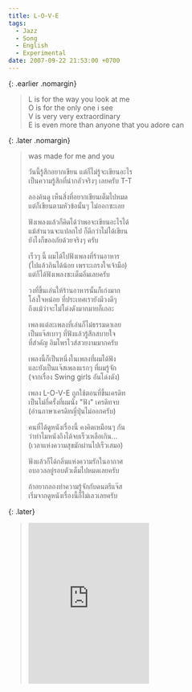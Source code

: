 ```yaml
---
title: L-O-V-E
tags:
  - Jazz
  - Song
  - English
  - Experimental
date: 2007-09-22 21:53:00 +0700
---
```


{: .earlier .nomargin}
> L is for the way you look at me  
> O is for the only one i see  
> V is very very extraordinary  
> E is even more than anyone that you adore can

{: .later .nomargin}
> was made for me and you
>
> วันนี้รู้สึกอยากเขียน แต่ก็ไม่รู้จะเขียนอะไร  
> เป็นความรู้สึกที่น่ากลัวจริงๆ เลยครับ T-T
>
> ลองค้นดู เห็นสิ่งที่อยากเขียนเต็มไปหมด  
> แต่ก็เขียนตามหัวข้อนั้นๆ ไม่ออกซะเลย
>
> ฟังเพลงแล้วก็คิดได้ว่าพอจะเขียนอะไรได้  
> แม้สำนวนจะแปลกไป ก็ดีกว่าไม่ได้เขียน  
> ยังไงก็ขออภัยด้วยจริงๆ ครับ
>
> เร็วๆ นี้ ผมได้ไปฟังเพลงที่ร้านอาหาร  
> (ไปแล้วกินได้น้อย เพราะเกรงใจเจ้ามือ)  
> แต่ก็ได้ฟังเพลงซะเต็มอิ่มเลยครับ
>
> วงที่ขึ้นเล่นให้ร้านอาหารนั้นก็เก่งมาก  
> โล่งใจหน่อย ที่ประเทศเรายังมีวงดีๆ  
> ถึงแม้ว่าจะไม่โด่งดังมากมายก็เถอะ
>
> เพลงแต่ละเพลงที่เล่นก็ไม่ธรรมดาเลย  
> เป็นแจ๊สเบาๆ ที่ฟังแล้วรู้สึกสบายใจ  
> ที่สำคัญ อิมโพรไวส์สวยงามมากครับ
>
> เพลงนี้ก็เป็นหนึ่งในเพลงที่ผมได้ฟัง  
> และยังเป็นแจ๊สเพลงแรกๆ ที่ผมรู้จัก  
> (จากเรื่อง Swing girls อันโด่งดัง)
>
> เพลง L-O-V-E ถูกใช้ตอนที่ขึ้นเครดิท  
> เป็นไม่กี่ครั้งที่ผมนั่ง "ฟัง" เครดิทจบ  
> (อ่านภาษาเครดิทญี่ปุ่นไม่ออกครับ)
>
> คนที่ได้ดูหนังเรื่องนี้ คงคิดเหมือนๆ กัน  
> ว่าทำไมหนังถึงได้จบเร็วเหลือเกิน...  
> (เวลาแห่งความสุขมักผ่านไปเร็วเสมอ)
>
> ฟังแล้วก็ได้กลิ่นแห่งความรักในอากาศ  
> อบอวลอยู่รอบตัวเต็มไปหมดเลยครับ
>
> ถ้าอยากลองทำความรู้จักกับดนตรีแจ๊ส  
> เริ่มจากดูหนังเรื่องนี้ก็ไม่เลวเลยครับ
>

{: .later}
> <iframe src="https://open.spotify.com/embed/track/4QxDOjgpYtQDxxbWPuEJOy" width="240" height="320" frameBorder="0" allowtransparency="true" allow="encrypted-media"></iframe>

<style>
.earlier {
  display: inline-block;
  vertical-align: top;
  height: 1000px;
  text-orientation: upright;
  writing-mode: vertical-lr;
}
.earlier > p {
  margin: 1em 0.5em;
}
.later {
  display: inline-block;
  vertical-align: top;
}
</style>

